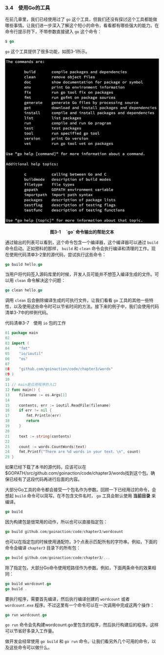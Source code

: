 ### 3.4　使用Go的工具

在前几章里，我们已经使用过了 `go` 这个工具，但我们还没有探讨这个工具都能做哪些事情。让我们进一步深入了解这个短小的命令，看看都有哪些强大的能力。在命令行提示符下，不带参数直接键入 `go` 这个命令：

```go
$ go
```

`go` 这个工具提供了很多功能，如图3-1所示。

![8.png](../images/8.png)
<center class="my_markdown"><b class="my_markdown">图3-1　 `go` 命令输出的帮助文本</b></center>

通过输出的列表可以看到，这个命令包含一个编译器，这个编译器可以通过 `build` 命令启动。正如预料的那样， `build` 和 `clean` 命令会执行编译和清理的工作。现在使用代码清单3-2里的源代码，尝试执行这些命令：

```go
go build hello.go
```

当用户将代码签入源码库里的时候，开发人员可能并不想签入编译生成的文件。可以用 `clean` 命令解决这个问题：

```go
go clean hello.go
```

调用 `clean` 后会删除编译生成的可执行文件。让我们看看 `go` 工具的其他一些特性，以及使用这些命令时可以节省时间的方法。接下来的例子中，我们会使用代码清单3-7中的样例代码。

代码清单3-7　使用 `io` 包的工作

```go
01 package main
02
03 import (
04　　 "fmt"
05　　 "io/ioutil"
06　　 "os"
07
08　　 "github.com/goinaction/code/chapter3/words"
09 )
10
11 // main是应用程序的入口
12 func main() {
13　　 filename := os.Args[1]
14
15　　 contents, err := ioutil.ReadFile(filename)
16　　 if err != nil {
17　　　　 fmt.Println(err)
18　　　　 return
19　　 }
20
21　　 text := string(contents)
22
23　　 count := words.CountWords(text)
24　　 fmt.Printf("There are %d words in your text．\n", count)
25 }
```

如果已经下载了本书的源代码，应该可以在$GOPATH/src/github.com/goinaction/code/chapter3/words找到这个包。确保已经有了这段代码再进行后面的内容。

大部分Go工具的命令都会接受一个包名作为参数。回顾一下已经用过的命令，会想起 `build` 命令可以简写。在不包含文件名时， `go` 工具会默认使用 **当前目录** 来编译。

```go
go build
```

因为构建包是很常用的动作，所以也可以直接指定包：

```go
go build github.com/goinaction/code/chapter3/wordcount
```

也可以在指定包的时候使用通配符。3个点表示匹配所有的字符串。例如，下面的命令会编译 `chapter3` 目录下的所有包：

```go
go build github.com/goinaction/code/chapter3/...
```

除了指定包，大部分Go命令使用短路径作为参数。例如，下面两条命令的效果相同：

```go
go build wordcount.go
go build .
```

要执行程序，需要首先编译，然后执行编译创建的 `wordcount` 或者 `wordcount.exe` 程序。不过这里有一个命令可以在一次调用中完成这两个操作：

```go
go run wordcount.go
```

`go run` 命令会先构建wordcount.go里包含的程序，然后执行构建后的程序。这样可以节省好多录入工作量。

做开发会经常使用 `go build` 和 `go run` 命令。让我们看另外几个可用的命令，以及这些命令可以做什么。

